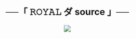 <h2 align="center">
    ──「 𝚁𝙾𝚈𝙰𝙻 ダ source 」──
</h2>

<p align="center">
  <img src="https://telegra.ph/file/18ba4d2a021959b10c366.jpg">
</p>


